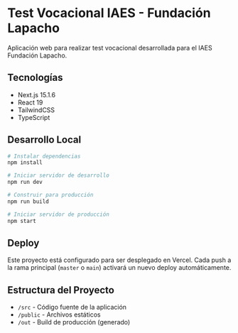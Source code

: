 # Test Vocacional IAES - Fundación Lapacho

Aplicación web para realizar test vocacional desarrollada para el IAES Fundación Lapacho.

## Tecnologías

- Next.js 15.1.6
- React 19
- TailwindCSS
- TypeScript

## Desarrollo Local

```bash
# Instalar dependencias
npm install

# Iniciar servidor de desarrollo
npm run dev

# Construir para producción
npm run build

# Iniciar servidor de producción
npm start
```

## Deploy

Este proyecto está configurado para ser desplegado en Vercel. Cada push a la rama principal (`master` o `main`) activará un nuevo deploy automáticamente.

## Estructura del Proyecto

- `/src` - Código fuente de la aplicación
- `/public` - Archivos estáticos
- `/out` - Build de producción (generado)
